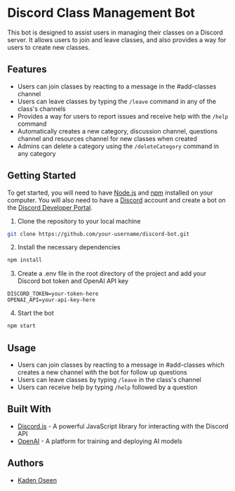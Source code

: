 # Discord Class Management Bot

This bot is designed to assist users in managing their classes on a Discord server. It allows users to join and leave classes, and also provides a way for users to create new classes.

## Features
- Users can join classes by reacting to a message in the #add-classes channel
- Users can leave classes by typing the `/leave` command in any of the class's channels
- Provides a way for users to report issues and receive help with the `/help` command
- Automatically creates a new category, discussion channel, questions channel and resources channel for new classes when created
- Admins can delete a category using the `/deleteCategory` command in any category

## Getting Started
To get started, you will need to have [Node.js](https://nodejs.org/en/) and [npm](https://www.npmjs.com/) installed on your computer. You will also need to have a [Discord](https://discord.com/) account and create a bot on the [Discord Developer Portal](https://discord.com/developers/docs/intro).
1. Clone the repository to your local machine
```bash
git clone https://github.com/your-username/discord-bot.git
```
2. Install the necessary dependencies
```bash
npm install
```
3. Create a .env file in the root directory of the project and add your Discord bot token and OpenAI API key
```env
DISCORD_TOKEN=your-token-here
OPENAI_API=your-api-key-here
```
4. Start the bot
```bash
npm start
```

## Usage
- Users can join classes by reacting to a message in #add-classes which creates a new channel with the bot for follow up questions
- Users can leave classes by typing `/leave` in the class's channel
- Users can receive help by typing `/help` followed by a question

## Built With
- [Discord.js](https://discord.js.org/) - A powerful JavaScript library for interacting with the Discord API
- [OpenAI](https://openai.com/) - A platform for training and deploying AI models

## Authors
- [Kaden Oseen](https://github.com/kadenoseen)
